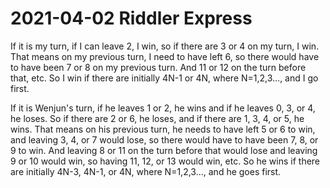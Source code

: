 2021-04-02 Riddler Express
==========================
If it is my turn, if I can leave 2, I win, so if there are 3 or 4 on my turn,
I win.  That means on my previous turn, I need to have left 6, so there
would have to have been 7 or 8 on my previous turn.  And 11 or 12 on the turn
before that, etc.  So I win if there are initially 4N-1 or 4N,
where N=1,2,3..., and I go first.

If it is Wenjun's turn, if he leaves 1 or 2, he wins and if he leaves 0,
3, or 4, he loses.  So if there are 2 or 6, he loses, and if there are 1,
3, 4, or 5, he wins.  That means on his previous turn, he needs to have
left 5 or 6 to win, and leaving 3, 4, or 7 would lose, so there would have
to have been 7, 8, or 9 to win.  And leaving 8 or 11 on the turn before that
would lose and leaving 9 or 10 would win, so having 11, 12, or 13 would win,
etc.  So he wins if there are initially 4N-3, 4N-1, or 4N, where N=1,2,3...,
and he goes first.
